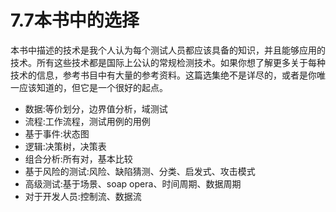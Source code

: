 # 7.7本书中的选择

本书中描述的技术是我个人认为每个测试人员都应该具备的知识，并且能够应用的技术。所有这些技术都是国际上公认的常规检测技术。如果你想了解更多关于每种技术的信息，参考书目中有大量的参考资料。这篇选集绝不是详尽的，或者是你唯一应该知道的，但它是一个很好的起点。
- 数据:等价划分，边界值分析，域测试
- 流程:工作流程，测试用例的用例
- 基于事件:状态图
- 逻辑:决策树，决策表
- 组合分析:所有对，基本比较
- 基于风险的测试:风险、缺陷猜测、分类、启发式、攻击模式
- 高级测试:基于场景、soap opera、时间周期、数据周期
- 对于开发人员:控制流、数据流
